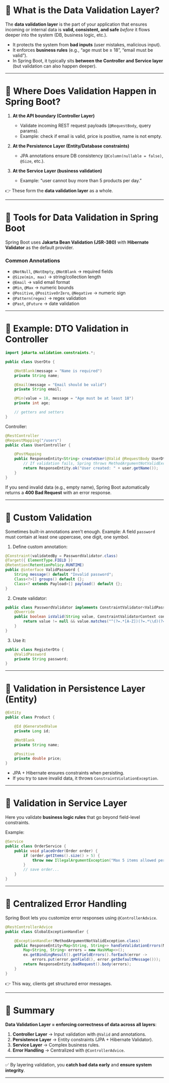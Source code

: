 # 🔹 What is the Data Validation Layer?

The **data validation layer** is the part of your application that ensures incoming or internal data is **valid, consistent, and safe** *before* it flows deeper into the system (DB, business logic, etc.).

* It protects the system from **bad inputs** (user mistakes, malicious input).
* It enforces **business rules** (e.g., “age must be ≥ 18”, “email must be valid”).
* In Spring Boot, it typically sits **between the Controller and Service layer** (but validation can also happen deeper).

---

# 🔹 Where Does Validation Happen in Spring Boot?

1. **At the API boundary (Controller Layer)**

   * Validate incoming REST request payloads (`@RequestBody`, query params).
   * Example: check if email is valid, price is positive, name is not empty.

2. **At the Persistence Layer (Entity/Database constraints)**

   * JPA annotations ensure DB consistency (`@Column(nullable = false)`, `@Size`, etc.).

3. **At the Service Layer (business validation)**

   * Example: “user cannot buy more than 5 products per day.”

👉 These form the **data validation layer** as a whole.

---

# 🔹 Tools for Data Validation in Spring Boot

Spring Boot uses **Jakarta Bean Validation (JSR-380)** with **Hibernate Validator** as the default provider.

### Common Annotations

* `@NotNull`, `@NotEmpty`, `@NotBlank` → required fields
* `@Size(min, max)` → string/collection length
* `@Email` → valid email format
* `@Min`, `@Max` → numeric bounds
* `@Positive`, `@PositiveOrZero`, `@Negative` → numeric sign
* `@Pattern(regex)` → regex validation
* `@Past`, `@Future` → date validation

---

# 🔹 Example: DTO Validation in Controller

```java
import jakarta.validation.constraints.*;

public class UserDto {

    @NotBlank(message = "Name is required")
    private String name;

    @Email(message = "Email should be valid")
    private String email;

    @Min(value = 18, message = "Age must be at least 18")
    private int age;

    // getters and setters
}
```

Controller:

```java
@RestController
@RequestMapping("/users")
public class UserController {

    @PostMapping
    public ResponseEntity<String> createUser(@Valid @RequestBody UserDto user) {
        // If validation fails, Spring throws MethodArgumentNotValidException
        return ResponseEntity.ok("User created: " + user.getName());
    }
}
```

If you send invalid data (e.g., empty name), Spring Boot automatically returns a **400 Bad Request** with an error response.

---

# 🔹 Custom Validation

Sometimes built-in annotations aren’t enough.
Example: A field `password` must contain at least one uppercase, one digit, one symbol.

1. Define custom annotation:

```java
@Constraint(validatedBy = PasswordValidator.class)
@Target({ ElementType.FIELD })
@Retention(RetentionPolicy.RUNTIME)
public @interface ValidPassword {
    String message() default "Invalid password";
    Class<?>[] groups() default {};
    Class<? extends Payload>[] payload() default {};
}
```

2. Create validator:

```java
public class PasswordValidator implements ConstraintValidator<ValidPassword, String> {
    @Override
    public boolean isValid(String value, ConstraintValidatorContext context) {
        return value != null && value.matches("^(?=.*[A-Z])(?=.*\\d)(?=.*[@$!%*?&]).+$");
    }
}
```

3. Use it:

```java
public class RegisterDto {
    @ValidPassword
    private String password;
}
```

---

# 🔹 Validation in Persistence Layer (Entity)

```java
@Entity
public class Product {

    @Id @GeneratedValue
    private Long id;

    @NotBlank
    private String name;

    @Positive
    private double price;
}
```

* JPA + Hibernate ensures constraints when persisting.
* If you try to save invalid data, it throws `ConstraintViolationException`.

---

# 🔹 Validation in Service Layer

Here you validate **business logic rules** that go beyond field-level constraints.

Example:

```java
@Service
public class OrderService {
    public void placeOrder(Order order) {
        if (order.getItems().size() > 5) {
            throw new IllegalArgumentException("Max 5 items allowed per order");
        }
        // save order...
    }
}
```

---

# 🔹 Centralized Error Handling

Spring Boot lets you customize error responses using `@ControllerAdvice`.

```java
@RestControllerAdvice
public class GlobalExceptionHandler {

    @ExceptionHandler(MethodArgumentNotValidException.class)
    public ResponseEntity<Map<String, String>> handleValidationErrors(MethodArgumentNotValidException ex) {
        Map<String, String> errors = new HashMap<>();
        ex.getBindingResult().getFieldErrors().forEach(error ->
            errors.put(error.getField(), error.getDefaultMessage()));
        return ResponseEntity.badRequest().body(errors);
    }
}
```

👉 This way, clients get structured error messages.

---

# 🔹 Summary

**Data Validation Layer = enforcing correctness of data across all layers**:

1. **Controller Layer** → Input validation with `@Valid` and annotations.
2. **Persistence Layer** → Entity constraints (JPA + Hibernate Validator).
3. **Service Layer** → Complex business rules.
4. **Error Handling** → Centralized with `@ControllerAdvice`.

---

✅ By layering validation, you **catch bad data early** and **ensure system integrity**.

---
